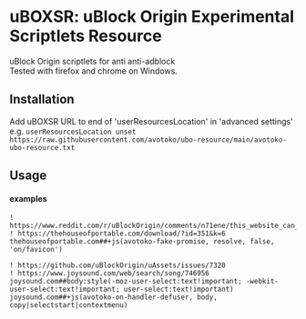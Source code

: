 # uBOXSR: uBlock Origin Experimental Scriptlets Resource
uBlock Origin scriptlets for anti anti-adblock  
Tested with firefox and chrome on Windows.

## Installation
Add uBOXSR URL to end of 'userResourcesLocation' in 'advanced settings'  
e.g. `userResourcesLocation unset https://raw.githubusercontent.com/avotoko/ubo-resource/main/avotoko-ubo-resource.txt`
## Usage
#### examples
```
! https://www.reddit.com/r/uBlockOrigin/comments/n71ene/this_website_can_detect_that_i_am_using/
! https://thehouseofportable.com/download/?id=351&k=6
thehouseofportable.com##+js(avotoko-fake-promise, resolve, false, 'on/favicon')

! https://github.com/uBlockOrigin/uAssets/issues/7320
! https://www.joysound.com/web/search/song/746956
joysound.com##body:style(-moz-user-select:text!important; -webkit-user-select:text!important; user-select:text!important)
joysound.com##+js(avotoko-on-handler-defuser, body, copy|selectstart|contextmenu)
```
